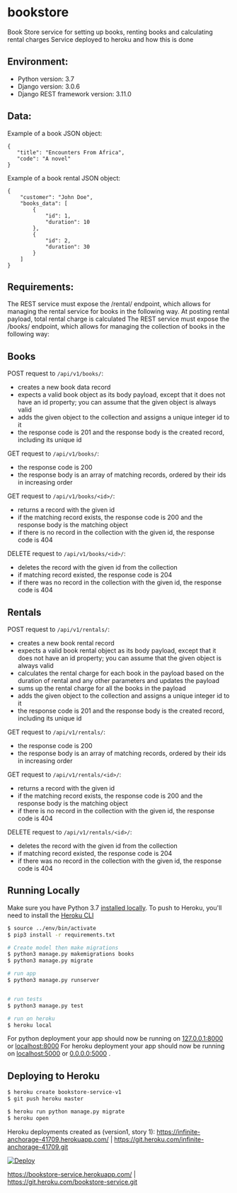 # bookstore
Book Store service for setting up books, renting books and calculating rental charges
Service deployed to heroku and how this is done
## Environment:
- Python version: 3.7
- Django version: 3.0.6
- Django REST framework version: 3.11.0


## Data:
Example of a book JSON object:
```
{
   "title": "Encounters From Africa",
   "code": "A novel"
}
```

Example of a book rental JSON object:
```
{
    "customer": "John Doe",
    "books_data": [
        {
            "id": 1,
            "duration": 10
        },
        {
            "id": 2,
            "duration": 30
        }
    ]
}
```

## Requirements:
The REST service must expose the /rental/ endpoint, which allows for managing the rental service for books in the following way. At posting rental payload, total rental charge is calculated
The REST service must expose the /books/ endpoint, which allows for managing the collection of books in the following way: 

## Books
POST request to `/api/v1/books/`:
- creates a new book data record
- expects a valid book object as its body payload, except that it does not have an id property; you can assume that the given object is always valid
- adds the given object to the collection and assigns a unique integer id to it
- the response code is 201 and the response body is the created record, including its unique id

GET request to `/api/v1/books/`:
- the response code is 200
- the response body is an array of matching records, ordered by their ids in increasing order

GET request to `/api/v1/books/<id>/`:
- returns a record with the given id
- if the matching record exists, the response code is 200 and the response body is the matching object
- if there is no record in the collection with the given id, the response code is 404

DELETE request to `/api/v1/books/<id>/`:
- deletes the record with the given id from the collection
- if matching record existed, the response code is 204
- if there was no record in the collection with the given id, the response code is 404


## Rentals
POST request to `/api/v1/rentals/`:
- creates a new book rental record
- expects a valid book rental object as its body payload, except that it does not have an id property; you can assume that the given object is always valid
- calculates the rental charge for each book in the payload based on the duration of rental and any other parameters and updates the payload
- sums up the rental charge for all the books in the payload
- adds the given object to the collection and assigns a unique integer id to it
- the response code is 201 and the response body is the created record, including its unique id

GET request to `/api/v1/rentals/`:
- the response code is 200
- the response body is an array of matching records, ordered by their ids in increasing order

GET request to `/api/v1/rentals/<id>/`:
- returns a record with the given id
- if the matching record exists, the response code is 200 and the response body is the matching object
- if there is no record in the collection with the given id, the response code is 404

DELETE request to `/api/v1/rentals/<id>/`:
- deletes the record with the given id from the collection
- if matching record existed, the response code is 204
- if there was no record in the collection with the given id, the response code is 404


## Running Locally
Make sure you have Python 3.7 [installed locally](http://install.python-guide.org). To push to Heroku, you'll need to install the [Heroku CLI](https://devcenter.heroku.com/articles/heroku-cli)

```sh
$ source ../env/bin/activate
$ pip3 install -r requirements.txt

# Create model then make migrations
$ python3 manage.py makemigrations books
$ python3 manage.py migrate

# run app
$ python3 manage.py runserver


# run tests
$ python3 manage.py test

# run on heroku
$ heroku local
```
For python deployment your app should now be running on [127.0.0.1:8000](http://127.0.0.1:8000/) or 
[localhost:8000](http://127.0.0.1:8000/) 
For heroku deployment your app should now be running on [localhost:5000](http://localhost:5000/) or [0.0.0.0:5000](http://localhost:5000/) .

## Deploying to Heroku

```sh
$ heroku create bookstore-service-v1
$ git push heroku master

$ heroku run python manage.py migrate
$ heroku open
```

Heroku deployments created as (version1, story 1):
https://infinite-anchorage-41709.herokuapp.com/ | https://git.heroku.com/infinite-anchorage-41709.git

[![Deploy](https://www.herokucdn.com/deploy/button.svg)](https://heroku.com/deploy)

https://bookstore-service.herokuapp.com/ | https://git.heroku.com/bookstore-service.git
